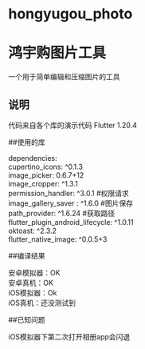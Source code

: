 # hongyugou_photo
鸿宇购图片工具
====

一个用于简单编辑和压缩图片的工具

## 说明

代码来自各个库的演示代码
Flutter 1.20.4

##使用的库

dependencies:<br>
  cupertino_icons: ^0.1.3<br>
  image_picker: 0.6.7+12<br>
  image_cropper: ^1.3.1<br>
  permission_handler: ^3.0.1   #权限请求<br>
  image_gallery_saver : ^1.6.0 #图片保存<br>
  path_provider: ^1.6.24 #获取路径<br>
  flutter_plugin_android_lifecycle: ^1.0.11<br>
  oktoast: ^2.3.2<br>
  flutter_native_image: ^0.0.5+3<br>
  
##编译结果

安卓模拟器：OK<br>
安卓真机：OK<br>
iOS模拟器：Ok<br>
iOS真机：还没测试到<br>

##已知问题

iOS模拟器下第二次打开相册app会闪退


